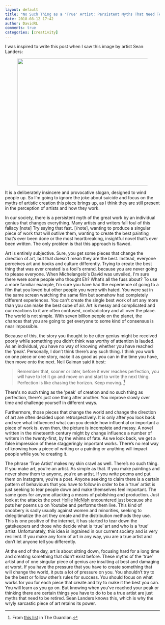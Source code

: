 ```yaml
---  
layout: default  
title: "No Such Thing as a 'True' Artist: Persistent Myths That Need To Be Retired"  
date: 2018-08-12 17:42  
author: DavidRL  
comments: true  
categories: [creativity]  
---  
```

I was inspired to write this post when I saw this image by artist Sean Landers:

<figure class="wp-block-image aligncenter is-resized"><img src="https://davidralphlewis.co.uk/wp-content/uploads/2018/08/true-artists.jpg" alt="" class="wp-image-1761" width="552" height="414"/></figure>  

It is a deliberately insincere and provocative slogan, designed to wind people up. So I’m going to ignore the joke about suicide and focus on the myths of artistic creation this piece brings up, as I think they are still present in the perception of artists and how they work.  

In our society, there is a persistent myth of the great work by an individual genius that changes everything. Many artists and writers fall foul of this fallacy [note] Try saying that fast. [/note], wanting to produce a singular piece of work that will outlive them, wanting to create the best painting that’s ever been done or the most heartbreaking, insightful novel that’s ever been written. The only problem is that this approach is flawed.  

Art is entirely subjective. Sure, you get some pieces that change the direction of art, but that doesn’t mean they are the best. Instead, everyone perceives art and books and culture differently. Trying to create the best thing that was ever created is a fool's errand. because you are never going to please everyone. When Michelangelo's David was unveiled, I'm sure there were some people who thought Eh? What’s all the fuss about? To use a more familiar example, I’m sure you have had the experience of going to a film that you loved but other people you were with hated. You were sat in</g> the same screen watching the same film but somehow had completely different experiences. You can’t create the single best work of art any more than you can make the best cube of air. Art is messy and complicated and our reactions to it are often confused, contradictory and all over the place. The world is not simple. With seven billion people on the planet, the chances that you are going to get everyone to some kind of consensus is near impossible.  


Because of this, the story you thought to be utter genius might be received poorly while something you didn’t think was worthy of attention is lauded. As an individual, you have no way of knowing whether you have reached the ‘peak’. Personally, I don’t think there’s any such thing. I think you work on one piece or one story, make it as good as you can in the time you have, then move onto the next. Neil Gaiman said it best:  

> Remember that, sooner or later, before it ever reaches perfection, you will have to let it go and move on and start to write the next thing. Perfection is like chasing the horizon. Keep moving. [^1]

There's no such thing as the 'peak' of creation and no such thing as perfection, there's just one thing after another. You improve slowly over time and challenge yourself in different ways.   

Furthermore, those pieces that change the world and change the direction of art are often decided upon retrospectively. It is only after you look back and see what influenced what can you decide how influential or important a piece of work is. even then, the picture is incomplete and messy. A novel written in the nineteenth century might by change influence a number of writers in the twenty-first, by the whims of fate. As we look back, we get a false impression of these staggeringly important works. There’s no real way of knowing how a piece of writing or a painting or anything will impact people while you’re creating it.  

The phrase ‘True Artist’ makes my skin crawl as well. There’s no such thing. If you make art, you’re an artist. As simple as that. If you make paintings and never show them to anyone, you’re an artist. If you write poems and put them on Instagram, you’re a poet. Anyone seeking to claim there is a certain pattern of behaviours that you have to follow in order to be a ‘true’ artist is just seeking to tear people down and make themselves feel important. The same goes for anyone attacking a means of publishing and production. Just look at the attacks the poet <a href="https://www.thebookseller.com/news/watts-questions-poetry-kaur-mcnish-and-tempest-712346">Hollie McNish </a>encountered just because she puts her poems up on Youtube and performs them live. This kind of snobbery is sadly usually against women and minorities, seeking to delegitimatize the art they create and the distribution methods they use. This is one positive of the internet, it has started to tear down the gatekeepers and those who decide what is ‘true’ art and who is a ‘true’ artist. Unfortunately, this idea is ingrained in our current society and is very resilient. If you make any form of art in any way, you are a true artist and don’t let anyone tell you differently.  

At the end of the day, art is about sitting down, focusing hard for a long time and creating something that didn’t exist before. These myths of the ‘true’ artist and of one singular piece of genius are insulting at best and damaging at worst. If you have the pressure that you have to create something that will change the world, it puts a lot of pressure on you. You shouldn’t try to be the best or follow other’s rules for success. You should focus on what works for you for each piece that <g class="gr_ gr_10 gr-alert gr_gramm gr_inline_cards gr_run_anim Grammar multiReplace" id="10" data-gr-id="10">create</g> and try to make it the best you can. You will learn as you go on. But knowing when you've reached your peak or thinking there are certain things you have to do to be a true artist are just myths that need to be retired. Sean Landers knows this, which is why the wryly sarcastic piece of art retains its power.<br />  

[^1]: From <a href="https://www.theguardian.com/books/2010/feb/20/ten-rules-for-writing-fiction-part-one">this list</a> in The Guardian.
